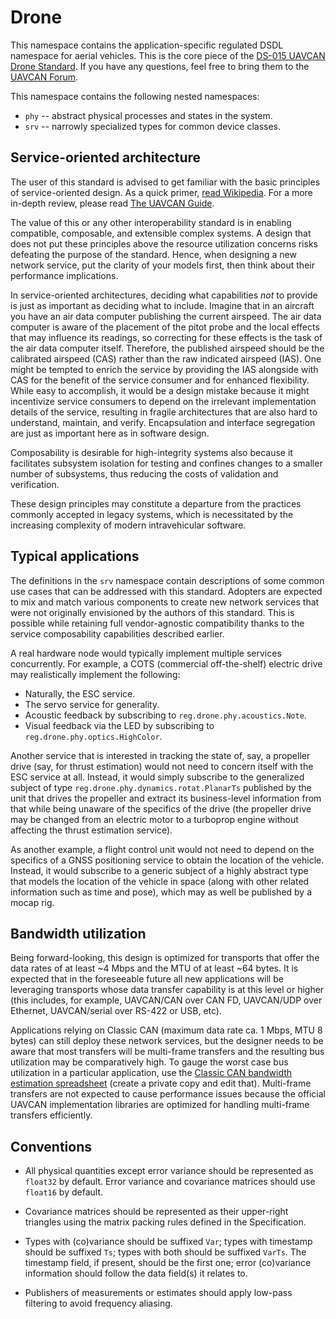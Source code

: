 # Drone

This namespace contains the application-specific regulated DSDL namespace for aerial vehicles.
This is the core piece of the [DS-015 UAVCAN Drone Standard](https://github.com/pixhawk/Pixhawk-Standards).
If you have any questions, feel free to bring them to the [UAVCAN Forum](https://forum.uavcan.org/c/sig/drone-sig/17).

This namespace contains the following nested namespaces:

- `phy` -- abstract physical processes and states in the system.
- `srv` -- narrowly specialized types for common device classes.

## Service-oriented architecture

The user of this standard is advised to get familiar with the basic principles of service-oriented design.
As a quick primer, [read Wikipedia](https://en.wikipedia.org/wiki/Service-oriented_architecture).
For a more in-depth review, please read [The UAVCAN Guide](https://uavcan.org/guide).

The value of this or any other interoperability standard is in enabling compatible, composable, and extensible
complex systems.
A design that does not put these principles above the resource utilization concerns risks defeating the purpose
of the standard.
Hence, when designing a new network service, put the clarity of your models first, then think about their performance
implications.

In service-oriented architectures, deciding what capabilities *not* to provide is just as important as
deciding what to include.
Imagine that in an aircraft you have an air data computer publishing the current airspeed.
The air data computer is aware of the placement of the pitot probe and the local effects that may
influence its readings, so correcting for these effects is the task of the air data computer itself.
Therefore, the published airspeed should be the calibrated airspeed (CAS) rather than the raw
indicated airspeed (IAS).
One might be tempted to enrich the service by providing the IAS alongside with CAS for the benefit of
the service consumer and for enhanced flexibility.
While easy to accomplish, it would be a design mistake because it might incentivize service consumers to
depend on the irrelevant implementation details of the service,
resulting in fragile architectures that are also hard to understand, maintain, and verify.
Encapsulation and interface segregation are just as important here as in software design.

Composability is desirable for high-integrity systems also because it facilitates subsystem isolation for
testing and confines changes to a smaller number of subsystems,
thus reducing the costs of validation and verification.

These design principles may constitute a departure from the practices commonly accepted in legacy systems,
which is necessitated by the increasing complexity of modern intravehicular software.

## Typical applications

The definitions in the `srv` namespace contain descriptions of some common use cases
that can be addressed with this standard.
Adopters are expected to mix and match various components to create new network services that were not originally
envisioned by the authors of this standard.
This is possible while retaining full vendor-agnostic compatibility thanks to the service composability capabilities
described earlier.

A real hardware node would typically implement multiple services concurrently.
For example, a COTS (commercial off-the-shelf) electric drive may realistically implement the following:

- Naturally, the ESC service.
- The servo service for generality.
- Acoustic feedback by subscribing to `reg.drone.phy.acoustics.Note`.
- Visual feedback via the LED by subscribing to `reg.drone.phy.optics.HighColor`.

Another service that is interested in tracking the state of, say, a propeller drive
(say, for thrust estimation) would not need to concern itself with the ESC service at all.
Instead, it would simply subscribe to the generalized subject of type
`reg.drone.phy.dynamics.rotat.PlanarTs` published by the unit that drives the propeller
and extract its business-level information from that while being unaware of the specifics of the drive
(the propeller drive may be changed from an electric motor to a turboprop engine without affecting the
thrust estimation service).

As another example, a flight control unit would not need to depend on the specifics of a GNSS positioning
service to obtain the location of the vehicle.
Instead, it would subscribe to a generic subject of a highly abstract type that models the location of
the vehicle in space (along with other related information such as time and pose),
which may as well be published by a mocap rig.

## Bandwidth utilization

Being forward-looking, this design is optimized for transports that offer
the data rates of at least ~4 Mbps and the MTU of at least ~64 bytes.
It is expected that in the foreseeable future all new applications will be leveraging transports whose
data transfer capability is at this level or higher
(this includes, for example, UAVCAN/CAN over CAN FD, UAVCAN/UDP over Ethernet, UAVCAN/serial over RS-422 or USB, etc).

Applications relying on Classic CAN (maximum data rate ca. 1 Mbps, MTU 8 bytes) can still deploy these network services,
but the designer needs to be aware that most transfers will be multi-frame transfers and the resulting bus utilization
may be comparatively high.
To gauge the worst case bus utilization in a particular application, use the
[Classic CAN bandwidth estimation spreadsheet](https://docs.google.com/spreadsheets/d/1xSBcnnqbHBEZfFg4cqiS1weXHwX3X0MFWpW1WcEBIds/edit#gid=0)
(create a private copy and edit that).
Multi-frame transfers are not expected to cause performance issues because the official
UAVCAN implementation libraries are optimized for handling multi-frame transfers efficiently.

## Conventions

- All physical quantities except error variance should be represented as `float32` by default.
  Error variance and covariance matrices should use `float16` by default.

- Covariance matrices should be represented as their upper-right triangles using the matrix packing rules
  defined in the Specification.

- Types with (co)variance should be suffixed `Var`; types with timestamp should be suffixed `Ts`;
  types with both should be suffixed `VarTs`.
  The timestamp field, if present, should be the first one;
  error (co)variance information should follow the data field(s) it relates to.

- Publishers of measurements or estimates should apply low-pass filtering to avoid frequency aliasing.
